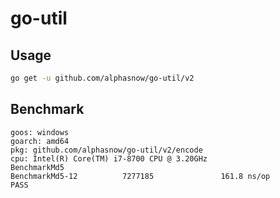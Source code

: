 # go-util

## Usage
```bash
go get -u github.com/alphasnow/go-util/v2
```

## Benchmark
```
goos: windows
goarch: amd64
pkg: github.com/alphasnow/go-util/v2/encode
cpu: Intel(R) Core(TM) i7-8700 CPU @ 3.20GHz
BenchmarkMd5
BenchmarkMd5-12          7277185               161.8 ns/op
PASS
```